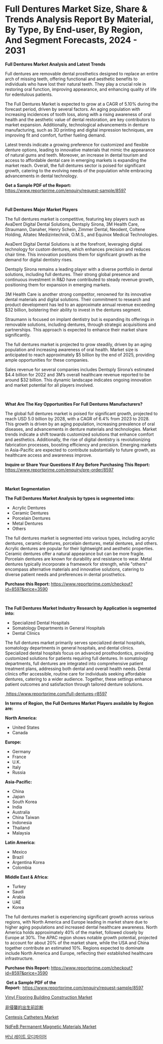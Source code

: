 <p><h1>Full Dentures Market Size, Share & Trends Analysis Report By Material, By Type, By End-user, By Region, And Segment Forecasts, 2024 - 2031</h1></p><p><strong>Full Dentures Market Analysis and Latest Trends</strong></p>
<p><p>Full dentures are removable dental prosthetics designed to replace an entire arch of missing teeth, offering functional and aesthetic benefits to individuals who have lost their natural teeth. They play a crucial role in restoring oral function, improving appearance, and enhancing quality of life for edentulous patients.</p><p>The Full Dentures Market is expected to grow at a CAGR of 5.10% during the forecast period, driven by several factors. An aging population with increasing incidences of tooth loss, along with a rising awareness of oral health and the aesthetic value of dental restoration, are key contributors to market expansion. Additionally, technological advancements in denture manufacturing, such as 3D printing and digital impression techniques, are improving fit and comfort, further fueling demand.</p><p>Latest trends indicate a growing preference for customized and flexible denture options, leading to innovative materials that mimic the appearance of natural gums and teeth. Moreover, an increase in dental tourism and access to affordable dental care in emerging markets is expanding the market reach. Overall, the full dentures sector is poised for significant growth, catering to the evolving needs of the population while embracing advancements in dental technology.</p></p>
<p><strong>Get a Sample PDF of the Report:&nbsp;</strong> <a href="https://www.reportprime.com/enquiry/request-sample/8597">https://www.reportprime.com/enquiry/request-sample/8597</a></p>
<p>&nbsp;</p>
<p><strong>Full Dentures Major Market Players</strong></p>
<p><p>The full dentures market is competitive, featuring key players such as AvaDent Digital Dental Solutions, Dentsply Sirona, 3M Health Care, Straumann, Danaher, Henry Schein, Zimmer Dental, Neodent, Coltene Holding, Altatec Medizintechnik, O.M.S., and Equinox Medical Technologies. </p><p>AvaDent Digital Dental Solutions is at the forefront, leveraging digital technology for custom dentures, which enhances precision and reduces chair time. This innovation positions them for significant growth as the demand for digital dentistry rises.</p><p>Dentsply Sirona remains a leading player with a diverse portfolio in dental solutions, including full dentures. Their strong global presence and continuous investment in R&D have contributed to steady revenue growth, positioning them for expansion in emerging markets.</p><p>3M Health Care is another strong competitor, renowned for its innovative dental materials and digital solutions. Their commitment to research and product development has led to an approximate annual revenue exceeding $32 billion, bolstering their ability to invest in the dentures segment.</p><p>Straumann is focused on implant dentistry but is expanding its offerings in removable solutions, including dentures, through strategic acquisitions and partnerships. This approach is expected to enhance their market share significantly.</p><p>The full dentures market is projected to grow steadily, driven by an aging population and increasing awareness of oral health. Market size is anticipated to reach approximately $5 billion by the end of 2025, providing ample opportunities for these companies.</p><p>Sales revenue for several companies includes Dentsply Sirona’s estimated $4.4 billion for 2022 and 3M’s overall healthcare revenue reported to be around $32 billion. This dynamic landscape indicates ongoing innovation and market potential for all players involved.</p></p>
<p>&nbsp;</p>
<p><strong>What Are The Key Opportunities For Full Dentures Manufacturers?</strong></p>
<p><p>The global full dentures market is poised for significant growth, projected to reach USD 5.0 billion by 2028, with a CAGR of 6.4% from 2023 to 2028. This growth is driven by an aging population, increasing prevalence of oral diseases, and advancements in denture materials and technologies. Market trends indicate a shift towards customized solutions that enhance comfort and aesthetics. Additionally, the rise of digital dentistry is revolutionizing fabrication processes, boosting efficiency and precision. Emerging markets in Asia-Pacific are expected to contribute substantially to future growth, as healthcare access and awareness improve.</p></p>
<p><strong>Inquire or Share Your Questions If Any Before Purchasing This Report:</strong> <a href="https://www.reportprime.com/enquiry/pre-order/8597">https://www.reportprime.com/enquiry/pre-order/8597</a></p>
<p>&nbsp;</p>
<p><strong>Market Segmentation</strong></p>
<p><strong>The Full Dentures Market Analysis by types is segmented into:</strong></p>
<p><ul><li>Acrylic Dentures</li><li>Ceramic Dentures</li><li>Porcelain Dentures</li><li>Metal Dentures</li><li>Others</li></ul></p>
<p><p>The full dentures market is segmented into various types, including acrylic dentures, ceramic dentures, porcelain dentures, metal dentures, and others. Acrylic dentures are popular for their lightweight and aesthetic properties. Ceramic dentures offer a natural appearance but can be more fragile. Porcelain dentures are known for durability and resistance to wear. Metal dentures typically incorporate a framework for strength, while "others" encompass alternative materials and innovative solutions, catering to diverse patient needs and preferences in dental prosthetics.</p></p>
<p><strong>Purchase this Report:&nbsp;</strong><a href="https://www.reportprime.com/checkout?id=8597&price=3590">https://www.reportprime.com/checkout?id=8597&price=3590</a></p>
<p>&nbsp;</p>
<p><strong>The Full Dentures Market Industry Research by Application is segmented into:</strong></p>
<p><ul><li>Specialized Dental Hospitals</li><li>Somatology Departments in General Hospitals</li><li>Dental Clinics</li></ul></p>
<p><p>The full dentures market primarily serves specialized dental hospitals, somatology departments in general hospitals, and dental clinics. Specialized dental hospitals focus on advanced prosthodontics, providing customized solutions for patients requiring full dentures. In somatology departments, full dentures are integrated into comprehensive patient treatment plans, addressing both dental and overall health needs. Dental clinics offer accessible, routine care for individuals seeking affordable dentures, catering to a wider audience. Together, these settings enhance patient outcomes and satisfaction through tailored denture solutions.</p></p>
<p><a href="https://www.reportprime.com/full-dentures-r8597">&nbsp;https://www.reportprime.com/full-dentures-r8597</a></p>
<p><strong>In terms of Region, the Full Dentures Market Players available by Region are:</strong></p>
<p>
    <p> <strong> North America: </strong>
        <ul>
            <li>United States</li>
            <li>Canada</li>
        </ul>
        </p> 
    <p> <strong> Europe: </strong>
        <ul>
            <li>Germany</li>
            <li>France</li>
            <li>U.K.</li>
            <li>Italy</li>
            <li>Russia</li>
        </ul>
        </p> 
    <p> <strong> Asia-Pacific: </strong>
        <ul>
            <li>China</li>
            <li>Japan</li>
            <li>South Korea</li>
            <li>India</li>
            <li>Australia</li>
            <li>China Taiwan</li>
            <li>Indonesia</li>
            <li>Thailand</li>
            <li>Malaysia</li>
        </ul>
        </p> 
    <p> <strong> Latin America: </strong>
        <ul>
            <li>Mexico</li>
            <li>Brazil</li>
            <li>Argentina Korea</li>
            <li>Colombia</li>
        </ul>
        </p> 
    <p> <strong> Middle East & Africa: </strong>
        <ul>
            <li>Turkey</li>
            <li>Saudi</li>
            <li>Arabia</li>
            <li>UAE</li>
            <li>Korea</li>
        </ul>
    </p>
    </p>
<p><p>The full dentures market is experiencing significant growth across various regions, with North America and Europe leading in market share due to higher aging populations and increased dental healthcare awareness. North America holds approximately 40% of the market, followed closely by Europe at 30%. The APAC region shows notable growth potential, projected to account for about 20% of the market share, while the USA and China together contribute an estimated 10%. Regions expected to dominate include North America and Europe, reflecting their established healthcare infrastructure.</p></p>
<p><strong>Purchase this Report: </strong><a href="https://www.reportprime.com/checkout?id=8597&price=3590">https://www.reportprime.com/checkout?id=8597&price=3590</a></p>
<p>&nbsp;<strong>Get a Sample PDF of the Report:&nbsp;&nbsp;</strong><a href="https://www.reportprime.com/enquiry/request-sample/8597">https://www.reportprime.com/enquiry/request-sample/8597</a></p>
<p><strong></strong></p>
<p><p><a href="https://medium.com/@caleighconn2023/the-vinyl-flooring-building-construction-market-industry-provides-a-comprehensive-and-current-fa42bb265787">Vinyl Flooring Building Construction Market</a></p><p><a href="https://medium.com/@reyeshowell655/noninvasive-prenatal-diagnostics-market-%E3%81%AE%E3%82%B0%E3%83%AD%E3%83%BC%E3%83%90%E3%83%AB%E5%B8%82%E5%A0%B4%E6%A6%82%E8%A6%81%E3%81%AF-%E4%B8%96%E7%95%8C%E3%81%8A%E3%82%88%E3%81%B3%E4%B8%BB%E8%A6%81%E5%B8%82%E5%A0%B4%E3%81%AB%E3%81%8A%E3%81%91%E3%82%8B%E6%A5%AD%E7%95%8C%E3%81%AB%E5%BD%B1%E9%9F%BF%E3%82%92%E4%B8%8E%E3%81%88%E3%82%8B%E4%B8%BB%E8%A6%81%E3%81%AA%E3%83%88%E3%83%AC%E3%83%B3%E3%83%89%E3%81%AB%E3%81%A4%E3%81%84%E3%81%A6-%E7%8B%AC%E8%87%AA%E3%81%AE%E8%A6%96%E7%82%B9%E3%82%92%E6%8F%90%E4%BE%9B%E3%81%97%E3%81%BE%E3%81%99-9917ccd50da3">非侵襲的出生前診断</a></p><p><a href="https://github.com/arionmp/Market-Research-Report-List-5/blob/main/centesis-catheters-market.md">Centesis Catheters Market</a></p><p><a href="https://issuu.com/reportprime-2/docs/ndfeb-permanent-magnetic-materials-_0b23440ade8c55">NdFeB Permanent Magnetic Materials Market</a></p><p><a href="https://medium.com/@reyeshowell_6566/%EC%84%B8%EA%B3%84-burning-rate-modifier-market-%EC%9D%80-2024%EC%97%90%EC%84%9C-2031%EB%A1%9C-%EC%97%B0%ED%8F%89%EA%B7%A0-%EC%A6%9D%EA%B0%80%EC%9C%A8%EC%9D%84-%EB%B3%B4%EC%9D%BC-%EA%B2%83%EC%9C%BC%EB%A1%9C-%EC%98%88%EC%83%81%EB%90%A9%EB%8B%88%EB%8B%A4-692659af9f76">버닝 레이트 모디파이어</a></p></p>